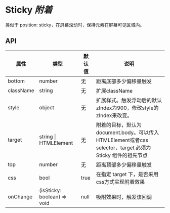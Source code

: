 # Sticky *附着*

类似于 position: sticky，在屏幕滚动时，保持元素在屏幕可见区域内。

<example />

## API

| 属性 | 类型 | 默认值 | 说明 |
| --- | --- | --- | --- |
| bottom | number | 无 | 距离底部多少偏移量触发 |
| className | string | 无 | 扩展className |
| style | object | 无 | 扩展样式。触发浮动后的默认zIndex为900，修改style的zIndex来改变。 |
| target | string \| HTMLElement | 无 | 附着的目标，默认为document.body。可以传入HTMLElement或者css selector，target 必须为 Sticky 组件的祖先节点 |
| top | number | 无 | 距离顶部多少偏移量触发 |
| css | bool | true | 在指定 target 下，是否采用css方式实现附着效果 |
| onChange | (isSticky: boolean) => void | null | 吸附效果时，触发该回调 |
